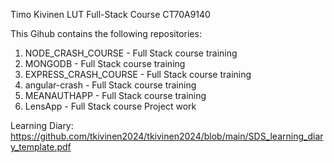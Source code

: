 Timo Kivinen 
LUT Full-Stack Course
CT70A9140

This Gihub contains the following repositories:

1) NODE_CRASH_COURSE		- Full Stack course training
2) MONGODB					- Full Stack course training
3) EXPRESS_CRASH_COURSE		- Full Stack course training	
4) angular-crash			- Full Stack course training
5) MEANAUTHAPP				- Full Stack course training
6) LensApp					- Full Stack course Project work

Learning Diary: https://github.com/tkivinen2024/tkivinen2024/blob/main/SDS_learning_diary_template.pdf


